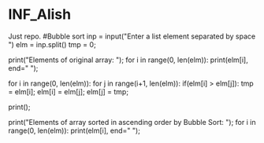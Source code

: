 # INF_Alish
Just repo.
#Bubble sort
inp = input("Enter a list element separated by space ")
elm = inp.split()
tmp = 0;

print("Elements of original array: ");
for i in range(0, len(elm)):
    print(elm[i], end=" ");

for i in range(0, len(elm)):
    for j in range(i+1, len(elm)):
        if(elm[i] > elm[j]):
            tmp = elm[i];
            elm[i] = elm[j];
            elm[j] = tmp;

print();

print("Elements of array sorted in ascending order by Bubble Sort: ");
for i in range(0, len(elm)):
 print(elm[i], end=" ");
